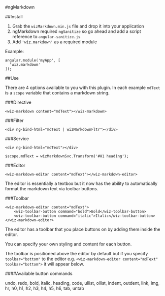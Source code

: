 #ngMarkdown

##Install

1. Grab the `wizMarkdown.min.js` file and drop it into your application
2. ngMarkdown required `ngSanitize` so go ahead and add a script reference to `angular-sanitize.js`
3. Add `'wiz.markdown'` as a required module

Example:

    angular.module('myApp', [
      'wiz.markdown'
    ]);

##Use

There are 4 options available to you with this plugin. In each example `mdText` is a `scope` variable that contains a markdown string.

###Directive

    <wiz-markdown content="mdText"></wiz-markdown>
    
###Filter

    <div ng-bind-html="mdText | wizMarkdownFltr"></div>
    
###Service

    <div ng-bind-html="mdText"></div>
    
    $scope.mdText = wizMarkdownSvc.Transform('#H1 heading');

###Editor

    <wiz-markdown-editor content="mdText"></wiz-markdown-editor>
    
The editor is essentially a textbox but it now has the ability to automatically format the markdown text via toolbar buttons.

###Toolbar

    <wiz-markdown-editor content="mdText">
        <wiz-toolbar-button command="bold">Bold</wiz-toolbar-button>
        <wiz-toolbar-button command="italic">Italic</wiz-toolbar-button>
    </wiz-markdown-editor>

The editor has a toolbar that you place buttons on by adding them inside the editor.

You can specify your own styling and content for each button.

The toolbar is positioned above the editor by default but if you specify `toolbar="bottom"` to the editor e.g. `<wiz-markdown-editor content="mdText" toolbar="bottom">` it will appear below.

####Available button commands

undo,
redo,
bold,
italic,
heading,
code,
ullist,
ollist,
indent,
outdent,
link,
img,
hr,
h0,
h1,
h2,
h3,
h4,
h5,
h6,
tab,
untab

